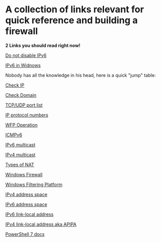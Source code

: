 
# A collection of links relevant for quick reference and building a firewall

**2 Links you should read right now!**

[Do not disable IPv6](https://www.anexinet.com/blog/two-common-mistakes-windows-firewall-and-ipv6)

[IPv6 in Widnows](https://support.microsoft.com/en-us/help/929852/guidance-for-configuring-ipv6-in-windows-for-advanced-users)

Nobody has all the knowledge in his head, here is a quick "jump" table:

[Check IP](https://whatismyipaddress.com/ip-lookup)

[Check Domain](https://lookup.icann.org)

[TCP/UDP port list](https://en.wikipedia.org/wiki/List_of_TCP_and_UDP_port_numbers)

[IP protocol numbers](https://www.iana.org/assignments/protocol-numbers/protocol-numbers.xhtml)

[WFP Operation](https://docs.microsoft.com/en-us/windows/win32/fwp/basic-operation)

[ICMPv6](https://www.iana.org/assignments/icmp-parameters/icmp-parameters.xhtml)

[IPv6 multicast](https://www.iana.org/assignments/multicast-addresses/multicast-addresses.xhtml)

[IPv4 multicast](https://www.iana.org/assignments/multicast-addresses/multicast-addresses.xhtml)

[Types of NAT](https://www.think-like-a-computer.com/2011/09/16/types-of-nat)

[Windows Firewall](https://docs.microsoft.com/en-us/windows/security/threat-protection/windows-firewall/windows-firewall-with-advanced-security)

[Windows Filtering Platform](https://docs.microsoft.com/en-us/windows/win32/fwp/windows-filtering-platform-start-page)

[IPv4 address space](https://www.iana.org/assignments/ipv4-address-space/ipv4-address-space.xml)

[IPv6 address space](https://www.iana.org/assignments/ipv6-address-space/ipv6-address-space.xml)

[IPv6 link-local address](https://www.cisco.com/c/en/us/support/docs/ip/ip-version-6-ipv6/113328-ipv6-lla.html)

[IPv4 link-local address aka APIPA](https://wiki.wireshark.org/APIPA)

[PowerShell 7 docs](https://docs.microsoft.com/en-us/powershell/scripting/overview?view=powershell-7)
